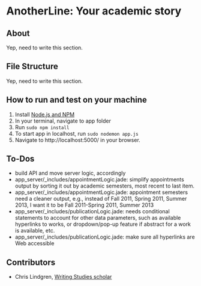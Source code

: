 # AnotherLine: Your academic story

## About

Yep, need to write this section.

## File Structure

Yep, need to write this section.

## How to run and test on your machine

1. Install [Node.js and NPM](http://nodejs.org/)
2. In your terminal, navigate to app folder
3. Run <code>sudo npm install</code>
4. To start app in localhost, run <code>sudo nodemon app.js</code>
5. Navigate to http://localhost:5000/ in your browser.

## To-Dos

- build API and move server logic, accordingly
- app_server/_includes/appointmentLogic.jade: simplify appointments output by sorting it out by academic semesters, most recent to last item.
- app_server/_includes/appointmentLogic.jade: appointment semesters need a cleaner output, e.g., instead of Fall 2011, Spring 2011, Summer 2013, I want it to be Fall 2011-Spring 2011, Summer 2013
- app_server/_includes/publicationLogic.jade: needs conditional statements to account for other data parameters, such as available hyperlinks to works, or dropdown/pop-up feature if abstract for a work is available, etc.
- app_server/_includes/publicationLogic.jade: make sure all hyperlinks are Web accessible

## Contributors

* Chris Lindgren, [Writing Studies scholar](http://clindgrencv.com/) 
